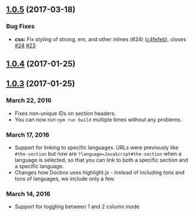 <a name="1.0.5"></a>
## [1.0.5](https://github.com/tmcw/docbox/compare/v1.0.4...v1.0.5) (2017-03-18)


### Bug Fixes

* **css:** Fix styling of strong, em, and other inlines (#24) ([c4fefeb](https://github.com/tmcw/docbox/commit/c4fefeb)), closes [#24](https://github.com/tmcw/docbox/issues/24) [#23](https://github.com/tmcw/docbox/issues/23)

<a name="1.0.4"></a>
## [1.0.4](https://github.com/mapbox/docbox/compare/v1.0.3...v1.0.4) (2017-01-25)



<a name="1.0.3"></a>
## [1.0.3](https://github.com/mapbox/docbox/compare/v1.0.2...v1.0.3) (2017-01-25)



### March 22, 2016

* Fixes non-unique IDs on section headers.
* You can now run `npm run build` multiple times without any problems.

### March 17, 2016

* Support for linking to specific languages. URLs were previously like
  `#the-section` but now are `?language=JavaScript#the-section` when a language
  is selected, so that you can link to both a specific section and a specific
  language.
* Changes how Docbox uses highlight.js - instead of including tons and tons
  of languages, we include only a few.

### March 14, 2016

* Support for toggling between 1 and 2 column mode
